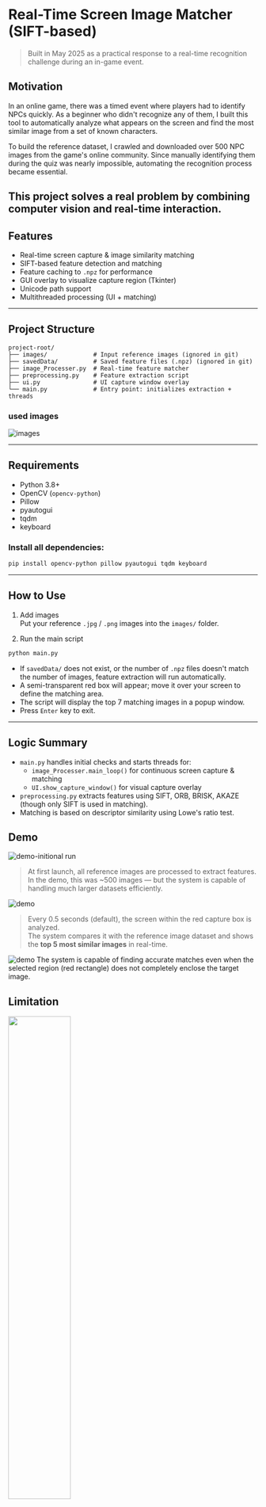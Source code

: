 # Real-Time Screen Image Matcher (SIFT-based)
> Built in May 2025 as a practical response to a real-time recognition challenge during an in-game event.

## Motivation

In an online game, there was a timed event where players had to identify NPCs quickly.
As a beginner who didn't recognize any of them, I built this tool to automatically analyze
what appears on the screen and find the most similar image from a set of known characters.

To build the reference dataset, I crawled and downloaded over 500 NPC images from the game's online community.
Since manually identifying them during the quiz was nearly impossible, automating the recognition process became essential.

This project solves a real problem by combining computer vision and real-time interaction.
---

## Features

- Real-time screen capture & image similarity matching
- SIFT-based feature detection and matching
- Feature caching to `.npz` for performance
- GUI overlay to visualize capture region (Tkinter)
- Unicode path support
- Multithreaded processing (UI + matching)

---

## Project Structure

```
project-root/
├── images/             # Input reference images (ignored in git)
├── savedData/          # Saved feature files (.npz) (ignored in git)
├── image_Processer.py  # Real-time feature matcher
├── preprocessing.py    # Feature extraction script
├── ui.py               # UI capture window overlay
└── main.py             # Entry point: initializes extraction + threads
```

### used images
![images](git_Resources/ImagesFolder.png)


---

## Requirements

- Python 3.8+
- OpenCV (`opencv-python`)
- Pillow
- pyautogui
- tqdm
- keyboard

### Install all dependencies:

```bash
pip install opencv-python pillow pyautogui tqdm keyboard
```

---

## How to Use

1. Add images  
   Put your reference `.jpg` / `.png` images into the `images/` folder.

2. Run the main script

```bash
python main.py
```

- If `savedData/` does not exist, or the number of `.npz` files doesn't match the number of images, feature extraction will run automatically.
- A semi-transparent red box will appear; move it over your screen to define the matching area.
- The script will display the top 7 matching images in a popup window.
- Press `Enter` key to exit.

---



## Logic Summary

- `main.py` handles initial checks and starts threads for:
  - `image_Processer.main_loop()` for continuous screen capture & matching
  - `UI.show_capture_window()` for visual capture overlay
- `preprocessing.py` extracts features using SIFT, ORB, BRISK, AKAZE (though only SIFT is used in matching).
- Matching is based on descriptor similarity using Lowe's ratio test.

## Demo

![demo-initional run](git_Resources/demo/demo1.gif)
> At first launch, all reference images are processed to extract features.  
> In the demo, this was ~500 images — but the system is capable of handling much larger datasets efficiently.


![demo](git_Resources/demo/demo2.gif)
> Every 0.5 seconds (default), the screen within the red capture box is analyzed.  
> The system compares it with the reference image dataset and shows the **top 5 most similar images** in real-time.

![demo](git_Resources/demo/demo3.png)
The system is capable of finding accurate matches even when the selected region (red rectangle) does not completely enclose the target image.


## Limitation
<img src="git_Resources/limitation/limitationBoar0.png" width="50%">
<img src="git_Resources/limitation/limitationBoar2.png" width="50%">
<img src="git_Resources/limitation/limitationFlower0.png" width="50%">
<img src="git_Resources/limitation/limitationFlower2.png" width="50%">
Although the two images clearly show the same flower-type monster, SIFT produced only 1–2 good matches.
Surprisingly, an unrelated blue fish character yielded more matches (2–3), despite being visually and semantically different.

#### Possible reasons:
- **Lack of texture** — smooth surfaces produce fewer detectable features  
- **Rotation and scale difference** — can reduce match quality despite invariance  
- **Background interference** — affects gradient patterns near object edges


## Evaluation
Across multiple trials involving 50 distinct characters, it successfully matched more than **45 out of 50** cases on average — even under minor variations in rotation, scale, or lighting. For future robustness, hybrid approaches or learning-based methods may help overcome these limitations.


## Future Improvements
- Combine results from multiple detectors (e.g., SIFT, ORB, AKAZE) to calculate an aggregated match score
  - Improve robustness by fusing results from different algorithms
- Improve matching accuracy using machine learning
  - Train a lightweight image classifier (e.g., MobileNet) to predict the best match
  - Combine SIFT-based ranking with model-based validation
- Enable user feedback loop to retrain with misclassified data
- Provide a simple web service (Flask or FastAPI) to expose the matching system
  - Upload screen captures and receive top-N matched images as response
---
